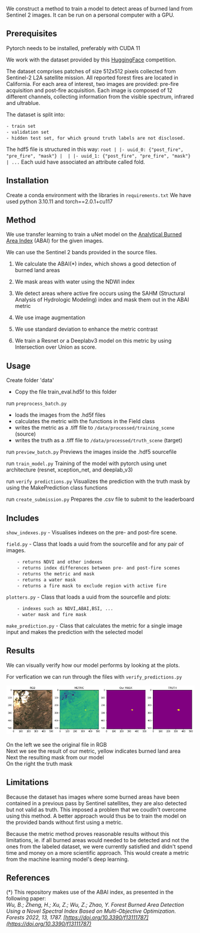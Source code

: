 
We construct a method to train a model to detect areas of burned land from Sentinel 2 images. 
It can be run on a personal computer with a GPU. 

## Prerequisites

Pytorch needs to be installed, preferably with CUDA 11

We work with the dataset provided by this [HuggingFace](https://huggingface.co/spaces/competitions/ChaBuD-ECML-PKDD2023) competition.

The dataset comprises patches of size 512x512 pixels collected from Sentinel-2
 L2A satellite mission. All reported forest fires are located in California. 
 For each area of interest, two images are provided: pre-fire acquisition and post-fire acquisition. 
 Each image is composed of 12 different channels, collecting information from the visible spectrum, infrared and ultrablue.

The dataset is split into:

    - train set
    - validation set
    - hidden test set, for which ground truth labels are not disclosed.
    
The hdf5 file is structured in this way:
`
root
|
|- uuid_0: {"post_fire", "pre_fire", "mask"}
| 
|
|- uuid_1: {"post_fire", "pre_fire", "mask"}
|
...
`
Each uuid have associated an attribute called fold.


## Installation

Create a conda environment with the libraries in `requirements.txt`
We have used python 3.10.11 and torch==2.0.1+cu117 


## Method

We use transfer learning to train a uNet model on the [Analytical Burned Area Index](#references)
 (ABAI) for the given images.  

We can use the Sentinel 2 bands provided in the source files.

1. We calculate the ABAI(*) index, which shows a good detection of burned land areas 
2. We mask areas with water using the NDWI index 
3. We detect areas where active fire occurs using the SAHM (Structural Analysis of Hydrologic Modeling) index and mask them out in the ABAI metric

4. We use image augmentation 
5. We use standard deviation to enhance the metric contrast

6. We train a Resnet or a Deeplabv3 model on this metric by using Intersection over Union as score.


## Usage

Create folder 'data'
 - Copy the file train_eval.hd5f to this folder

run `preprocess_batch.py` 

 - loads the images from the .hd5f files 
 - calculates the metric with the functions in the Field class 
 - writes the metric as a .tiff file to `/data/processed/training_scene` (source)
 - writes the truth as a .tiff file to `/data/processed/truth_scene` (target)

run `preview_batch.py`
Previews the images inside the .hdf5 sourcefile

run `train_model.py`
Training of the model with pytorch using unet architecture (resnet, xception_net, and deeplab_v3)

run `verify predictions.py`
Visualizes the prediction with the truth mask by using the MakePrediction class functions

run `create_submission.py`
Prepares the .csv file to submit to the leaderboard


## Includes

`show_indexes.py`
    -   Visualises indexes on the pre- and post-fire scene.

`field.py`
    - Class that loads a uuid from the sourcefile and for any pair of images.<br>
    
        - returns NDVI and other indexes
        - returns index differences between pre- and post-fire scenes
        - returns the metric and mask 
        - returns a water mask         
        - returns a fire mask to exclude region with active fire 

`plotters.py` 
    - Class that loads a uuid from the sourcefile and plots:<br>
    
        - indexes such as NDVI,ABAI,BSI, ...
        - water mask and fire mask

`make_prediction.py`
    -   Class that calculates the metric for a single image input and makes the prediction with the selected model
 

## Results

We can visually verify how our model performs by looking at the plots.

For verfication we can run through the files with `verify_predictions.py`

![verification fold 2 nr 47](./assets/verification_2_47.png)<br><br>
On the left we see the original file in RGB<br>
Next we see the result of our metric, yellow indicates burned land area<br>
Next the resulting mask from our model<br>
On the right the truth mask<br>


## Limitations

Because the dataset has images where some burned areas have been contained in a previous pass by Sentinel satellites, they are also detected but not valid as truth. This imposed a problem that we coudln't overcome using this method.
A better approach would thus be to train the model on the provided bands without first using a metric.

Because the metric method proves reasonable results without this limitations, ie. if all burned areas would needed to be detected and not the ones from the labeled dataset, we were currently satisfied and didn't spend time and money on a more scientific approach. This would create a metric from the machine learning model's deep learning.

<a name="references"></a>


## References

(*) This repository makes use of the ABAI index, as presented in the following paper:<br>
 *Wu, B.; Zheng, H.; Xu, Z.; Wu, Z.; Zhao, Y. Forest Burned Area Detection Using a Novel Spectral Index Based on Multi-Objective Optimization. Forests 2022, 13, 1787. [https://doi.org/10.3390/f13111787](https://doi.org/10.3390/f13111787)*
